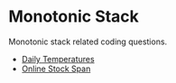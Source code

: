 # Monotonic Stack

Monotonic stack related coding questions.

* [Daily Temperatures](./md/daily_temperatures.md)
* [Online Stock Span](./md/online_stock_span.md)
